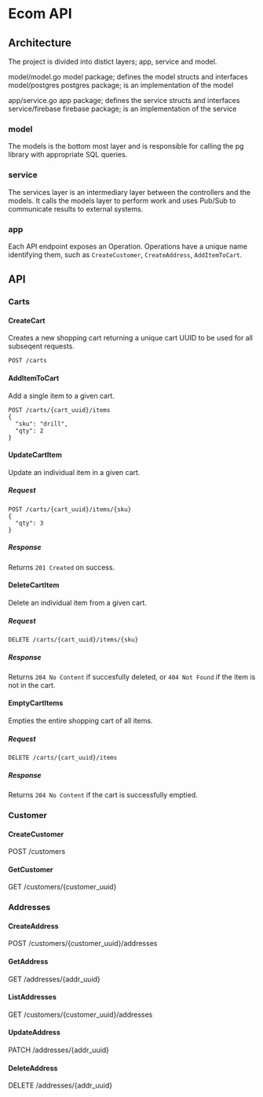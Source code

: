 # Ecom API


## Architecture

The project is divided into distict layers; app, service and model.

model/model.go   model package; defines the model structs and interfaces
model/postgres   postgres package; is an implementation of the model

app/service.go   app package; defines the service structs and interfaces
service/firebase firebase package; is an implementation of the service

### model

The models is the bottom most layer and is responsible for calling the pg
library with appropriate SQL queries.


### service
The services layer is an intermediary layer between the controllers and the
models. It calls the models layer to perform work and uses Pub/Sub to
communicate results to external systems.


### app
Each API endpoint exposes an Operation. Operations have a unique name
identifying them, such as `CreateCustomer`, `CreateAddress`, 
`AddItemToCart`.


## API
### Carts

#### CreateCart
Creates a new shopping cart returning a unique cart UUID to be used for all
subseqent requests.
```
POST /carts
```


#### AddItemToCart
Add a single item to a given cart.
```
POST /carts/{cart_uuid}/items
{
  "sku": "drill",
  "qty": 2
}
```


#### UpdateCartItem
Update an individual item in a given cart.

##### Request
```
POST /carts/{cart_uuid}/items/{sku}
{
  "qty": 3
}
```
##### Response
Returns `201 Created` on success.


#### DeleteCartItem
Delete an individual item from a given cart.

##### Request
```
DELETE /carts/{cart_uuid}/items/{sku}
```
##### Response
Returns `204 No Content` if succesfully deleted, or `404 Not Found` if the
item is not in the cart.

#### EmptyCartItems
Empties the entire shopping cart of all items.
##### Request
```
DELETE /carts/{cart_uuid}/items
```
##### Response
Returns `204 No Content` if the cart is successfully emptied.

### Customer

#### CreateCustomer
POST /customers

#### GetCustomer
GET /customers/{customer_uuid}

### Addresses

#### CreateAddress
POST /customers/{customer_uuid}/addresses

#### GetAddress
GET /addresses/{addr_uuid}

#### ListAddresses
GET /customers/{customer_uuid}/addresses

#### UpdateAddress
PATCH /addresses/{addr_uuid}

#### DeleteAddress
DELETE /addresses/{addr_uuid}

